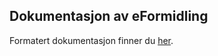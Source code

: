 ## Dokumentasjon av eFormidling

Formatert dokumentasjon finner du  [her](https://difi.github.io/eformidling/).